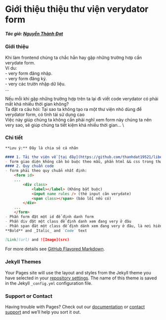 # Giới thiệu thiệu thư viện verydator form

##### Tác giả: [Nguyễn Thành Đạt](https://github.com/thanhdat19521)
### Giới thiệu
<!-- You can use the [editor on GitHub](https://github.com/thanhdat19521/thanhdat19521.github.io/edit/main/index.md) to maintain and preview the content for your website in Markdown files.\ -->
Khi làm frontend chúng ta chắc hẳn hay gặp những trường hơp cần verydate form.\
Ví du: \
    - very form đăng nhập.\
    - very form đăng ký.\
    - very các trườn nhập dữ liệu.\
    ...

Nếu mỗi khi gặp những trường hợp trên ta lại đi viết code verydator có phải mất khá nhiều thời gian không?\
Ta đặt ra câu hỏi: Tại sao ta không tạo ra một thư viện nhỏ dùng để verydator form, có tính tái sử dụng cao\
Việc này giúp chúng ta không cần phải nghĩ xem form này chúng ta nên very sao, sẽ giúp chúng ta tiết kiệm khá nhiều thời gian... \

### Chi tiết

```markdown
**Lưu ý:** Đây là chia sẻ cá nhân

#### 1. Tải thư viện về [tại đây](https://github.com/thanhdat19521/liberty_velidator)
- form giao diện không cần bó buộc theo mẫu, phần html && css trong thư viện chỉ để demo
#### 2. Quy chuẩn code
- form phải theo quy chuẩn nhất định: 
    <form id>
    ...
        <div class>
            <label></label> (Không bắt buộc)
            <input name rules /> (thẻ input cân verydate)
            <span class></span> (báo lỗi nếu có)
        </div>
    ...
    </form>
- Phần form đặt một id để định danh form
- Phần div đặt một class để định danh xem đang very ở đâu
- Phần span đăt một class để định dánh xem đang very ở đâu, là nơi hiển thị lỗi nếu có
**Bold** and _Italic_ and `Code` text

[Link](url) and ![Image](src)
```

For more details see [GitHub Flavored Markdown](https://guides.github.com/features/mastering-markdown/).

### Jekyll Themes

Your Pages site will use the layout and styles from the Jekyll theme you have selected in your [repository settings](https://github.com/thanhdat19521/thanhdat19521.github.io/settings). The name of this theme is saved in the Jekyll `_config.yml` configuration file.

### Support or Contact

Having trouble with Pages? Check out our [documentation](https://docs.github.com/categories/github-pages-basics/) or [contact support](https://support.github.com/contact) and we’ll help you sort it out.
